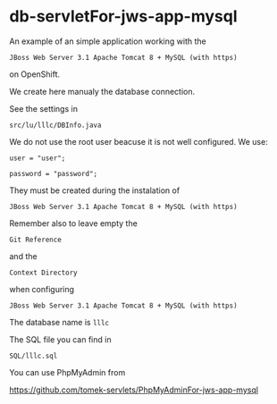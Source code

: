 # db-servletFor-jws-app-mysql

An example of an simple application working with the 

`JBoss Web Server 3.1 Apache Tomcat 8 + MySQL (with https)`

on OpenShift.

We create here manualy the database connection.

See the settings in 

`src/lu/lllc/DBInfo.java`

We do not use the root user beacuse it is not well configured. We use:

`user = "user";`

`password = "password";`


They must be created during the instalation of 

`JBoss Web Server 3.1 Apache Tomcat 8 + MySQL (with https)`

Remember also to leave empty the 

`Git Reference`

and the 

`Context Directory`

when configuring 

`JBoss Web Server 3.1 Apache Tomcat 8 + MySQL (with https)`

The database name is `lllc`

The SQL file you can find in

`SQL/lllc.sql`

You can use PhpMyAdmin from

https://github.com/tomek-servlets/PhpMyAdminFor-jws-app-mysql
